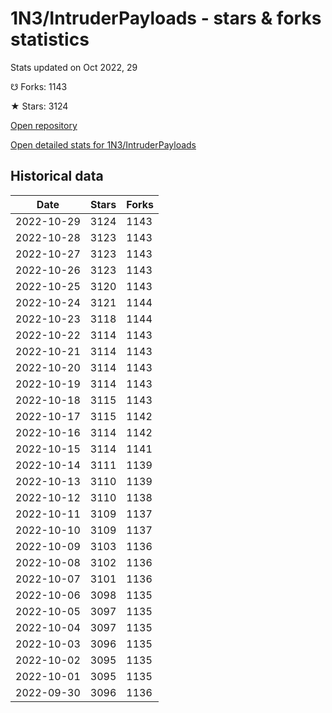 # 1N3/IntruderPayloads - stars & forks statistics

Stats updated on Oct 2022, 29

☋ Forks: 1143

★ Stars: 3124

[Open repository](https://github.com/1N3/IntruderPayloads)

[Open detailed stats for 1N3/IntruderPayloads](https://reviewgithub.com/rep/1N3/IntruderPayloads)

## Historical data
| Date | Stars | Forks |
|------|-------|-------|
| 2022-10-29 | 3124 | 1143 | 
| 2022-10-28 | 3123 | 1143 | 
| 2022-10-27 | 3123 | 1143 | 
| 2022-10-26 | 3123 | 1143 | 
| 2022-10-25 | 3120 | 1143 | 
| 2022-10-24 | 3121 | 1144 | 
| 2022-10-23 | 3118 | 1144 | 
| 2022-10-22 | 3114 | 1143 | 
| 2022-10-21 | 3114 | 1143 | 
| 2022-10-20 | 3114 | 1143 | 
| 2022-10-19 | 3114 | 1143 | 
| 2022-10-18 | 3115 | 1143 | 
| 2022-10-17 | 3115 | 1142 | 
| 2022-10-16 | 3114 | 1142 | 
| 2022-10-15 | 3114 | 1141 | 
| 2022-10-14 | 3111 | 1139 | 
| 2022-10-13 | 3110 | 1139 | 
| 2022-10-12 | 3110 | 1138 | 
| 2022-10-11 | 3109 | 1137 | 
| 2022-10-10 | 3109 | 1137 | 
| 2022-10-09 | 3103 | 1136 | 
| 2022-10-08 | 3102 | 1136 | 
| 2022-10-07 | 3101 | 1136 | 
| 2022-10-06 | 3098 | 1135 | 
| 2022-10-05 | 3097 | 1135 | 
| 2022-10-04 | 3097 | 1135 | 
| 2022-10-03 | 3096 | 1135 | 
| 2022-10-02 | 3095 | 1135 | 
| 2022-10-01 | 3095 | 1135 | 
| 2022-09-30 | 3096 | 1136 | 

